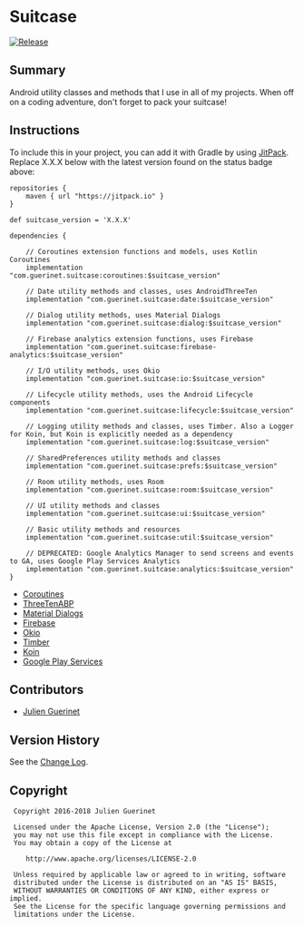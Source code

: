 # Suitcase

[![Release](https://jitpack.io/v/com.guerinet/suitcase.svg)](https://jitpack.io/#com.guerinet/suitcase)

## Summary

Android utility classes and methods that I use in all of my projects. When off on a coding adventure, don't forget to pack your suitcase!

## Instructions

To include this in your project, you can add it with Gradle by using [JitPack](https://jitpack.io). Replace X.X.X below with the latest version found on the status badge above:

    repositories {
        maven { url "https://jitpack.io" }
    }

    def suitcase_version = 'X.X.X'

    dependencies {

        // Coroutines extension functions and models, uses Kotlin Coroutines
        implementation "com.guerinet.suitcase:coroutines:$suitcase_version"

        // Date utility methods and classes, uses AndroidThreeTen
        implementation "com.guerinet.suitcase:date:$suitcase_version"

        // Dialog utility methods, uses Material Dialogs
        implementation "com.guerinet.suitcase:dialog:$suitcase_version"

        // Firebase analytics extension functions, uses Firebase
        implementation "com.guerinet.suitcase:firebase-analytics:$suitcase_version"

        // I/O utility methods, uses Okio
        implementation "com.guerinet.suitcase:io:$suitcase_version"

        // Lifecycle utility methods, uses the Android Lifecycle components
        implementation "com.guerinet.suitcase:lifecycle:$suitcase_version"

        // Logging utility methods and classes, uses Timber. Also a Logger for Koin, but Koin is explicitly needed as a dependency
        implementation "com.guerinet.suitcase:log:$suitcase_version"

        // SharedPreferences utility methods and classes
        implementation "com.guerinet.suitcase:prefs:$suitcase_version"

        // Room utility methods, uses Room
        implementation "com.guerinet.suitcase:room:$suitcase_version"

        // UI utility methods and classes
        implementation "com.guerinet.suitcase:ui:$suitcase_version"

        // Basic utility methods and resources
        implementation "com.guerinet.suitcase:util:$suitcase_version"

        // DEPRECATED: Google Analytics Manager to send screens and events to GA, uses Google Play Services Analytics
        implementation "com.guerinet.suitcase:analytics:$suitcase_version"
    }

- [Coroutines](https://github.com/Kotlin/kotlinx.coroutines)
- [ThreeTenABP](https://github.com/JakeWharton/ThreeTenABP)
- [Material Dialogs](https://github.com/afollestad/material-dialogs)
- [Firebase](https://firebase.google.com/docs/analytics/)
- [Okio](https://github.com/square/okio)
- [Timber](https://github.com/JakeWharton/timber)
- [Koin](https://github.com/InsertKoinIO/koin)
- [Google Play Services](https://developers.google.com/android/guides/overview)

## Contributors

- [Julien Guerinet](https://github.com/jguerinet)

## Version History

See the [Change Log](CHANGELOG.md).

## Copyright

     Copyright 2016-2018 Julien Guerinet

     Licensed under the Apache License, Version 2.0 (the "License");
     you may not use this file except in compliance with the License.
     You may obtain a copy of the License at

        http://www.apache.org/licenses/LICENSE-2.0

     Unless required by applicable law or agreed to in writing, software
     distributed under the License is distributed on an "AS IS" BASIS,
     WITHOUT WARRANTIES OR CONDITIONS OF ANY KIND, either express or implied.
     See the License for the specific language governing permissions and
     limitations under the License.
